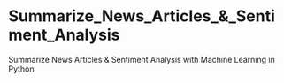 # Summarize_News_Articles_&_Sentiment_Analysis
 Summarize News Articles & Sentiment Analysis with Machine Learning in Python
